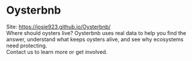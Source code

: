 # Oysterbnb
Site: https://josie923.github.io/Oysterbnb/<br>
Where should oysters live? Oysterbnb uses real data to help you find the answer, understand what keeps oysters alive, and see why ecosystems need protecting.<br>
Contact us to learn more or get involved.<br>
